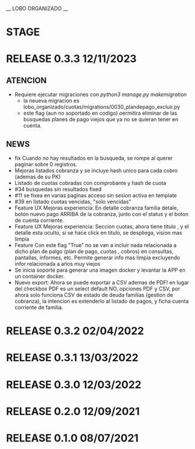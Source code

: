 __ LOBO ORGANIZADO __

# STAGE

# RELEASE 0.3.3 12/11/2023

## ATENCION
* Requiere ejecutar migraciones con _python3 manage.py makemigration_
  *  la neueva migracion es lobo_organizado/cuotas/migrations/0030_plandepago_excluir.py
  *  este flag (aun no soportado en codigo) oermitira eliminar de las busquedas planes de pago viejos que ya no se quieran tener en cuenta. 

## NEWS
* fix Cuando no hay resultados en la busqueda, se rompe al querer paginar sobre 0 registros.
* Mejoras listados cobranza y se incluye hash unico para cada cobro (ademas de su PK)
* Listado de cuotas cobradas con comprobante y hash de cuota
* #34 busquedas sin resultados  fixed
* #11 se fixea en varias paginas acceso sin sesion activa en template
* #39 en listado cuotas vencidas, "solo vencidas"
* Feature UX Mejoras experiencia: En detalle cobranza familia detale, boton nuevo pago ARRIBA de la cobranza, junto con el status y el boton de cuenta corriente.
* Feature UX Mejoras experiencia: Seccion cuotas, ahora tiene titulo , y el detalle esta oculto, si se hace click en titulo, se despliega, vision mas limpia
* Feature Con este flag "True" no se van a incluir nada relacionada a dicho plan de palgo (plan de pago, cuotas , cobros) en consultas, pantallas, informes, etc.
Permite generar info mas limpia excluyendo infor relacionada a años muy viejos
* Se inicia soporte para generar una imagen docker y levantar la APP en un container docker.
* Nuevo export: Ahora se puede exportar a CSV ademas de PDF! en lugar del checkbox PDF es un select default NO, opciones PDF y CSV, por ahora solo funciona CSV de estado de deuda familias (gestion de cobranza), la intencion es extenderlo al listado de pagos, y ficha cuenta corriente de familia.


# RELEASE 0.3.2 02/04/2022

# RELEASE 0.3.1 13/03/2022

# RELEASE 0.3.0 12/03/2022

# RELEASE 0.2.0 12/09/2021

# RELEASE 0.1.0 08/07/2021
